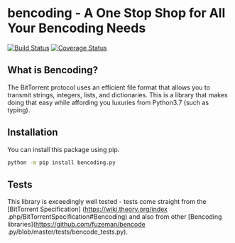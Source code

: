 # bencoding - A One Stop Shop for All Your Bencoding Needs

[![Build Status](https://travis-ci.com/ExSidius/bencoding.svg?branch=master)](https://travis-ci.com/ExSidius/bencoding)
[![Coverage Status](https://coveralls.io/repos/github/ExSidius/bencoding/badge.svg)](https://coveralls.io/github/ExSidius/bencoding)

## What is Bencoding?

The BitTorrent protocol uses an efficient file format that allows you to 
transmit strings, integers, lists, and dictionaries. This is a library
that makes doing that easy while affording you luxuries from Python3.7
(such as typing).

## Installation

You can install this package using pip.

```bash
python -m pip install bencoding.py
```

## Tests

This library is exceedingly well tested - tests come straight from the [BitTorrent Specification]
(https://wiki.theory.org/index
.php/BitTorrentSpecification#Bencoding)
 and also from other [Bencoding libraries](https://github.com/fuzeman/bencode
 .py/blob/master/tests/bencode_tests.py).
 